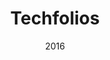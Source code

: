 ---
layout: project
type: project
published: true
image: images/techfoliologo.png
title: Techfolios
permalink: projects/techfolios
date: 2016
labels:
  - Jekyll
  - GitHub Pages
  - Semantic UI
  - JSON Resume
summary: A professional portfolio framework for technology students and professionals.
projecturl: http://techfolios.github.io
---